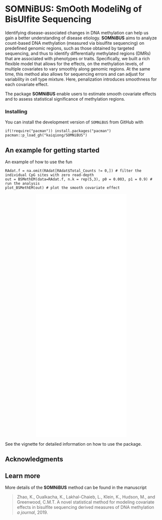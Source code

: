 # SOMNiBUS: SmOoth ModeliNg of BisUlfite Sequencing

Identifying disease-associated changes in DNA methylation can help us gain a better understanding of disease etiology. **SOMNiBUS** aims to analyze count-based DNA methylation (measured via bisulfite sequencing) on predefined genomic regions, such as those obtained by targeted sequencing, and thus to identify differentially methylated regions (DMRs) that are associated with phenotypes or traits. Specifically, we built a rich flexible model that allows for the effects, on the methylation levels, of multiple covariates to vary smoothly along genomic regions. At the same time, this method also allows for sequencing errors and can adjust for variability in cell type mixture. Here, penalization introduces smoothness for each covariate effect. 

The package **SOMNiBUS** enable users to estimate smooth covariate effects and to assess statistical significance of methylation regions.


### Installing

You can install the development version of `SOMNiBUS` from GitHub with

```
if(!require("pacman")) install.packages("pacman")
pacman::p_load_gh("kaiqiong/SOMNiBUS")
```

## An example for getting started

An example of how to use the fun

```
RAdat.f = na.omit(RAdat[RAdat$Total_Counts != 0,]) # filter the individual CpG sites with zero read-depth
out = BSMethEM(data=RAdat.f, n.k = rep(5,3), p0 = 0.003, p1 = 0.9) # run the analysis
plot_BSMethEM(out) # plot the smooth covariate effect
```
<p align="center">
  <embed src="/inst/Figs/BANK1.pdf" height="800px"/>
  </p>

See the vignette for detailed information on how to use the package.

## Acknowledgments

## Learn more

More details of the **SOMNiBUS** method can be found in the manuscript

> Zhao, K., Oualkacha, K., Lakhal-Chaieb, L., Klein, K., Hudson, M., and Greenwood, C.M.T. 
> A novel statistical method for modeling covariate effects in bisulfite sequencing derived measures of DNA methylation 
> *a journal*, 2019.



